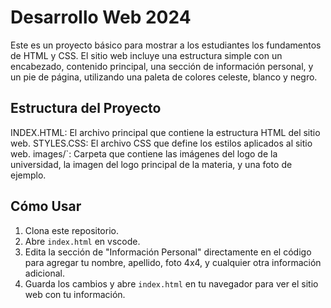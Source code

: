 # Desarrollo Web 2024

Este es un proyecto básico para mostrar a los estudiantes los fundamentos de HTML y CSS. El sitio web incluye una estructura simple con un encabezado, contenido principal, una sección de información personal, y un pie de página, utilizando una paleta de colores celeste, blanco y negro.

## Estructura del Proyecto


INDEX.HTML: El archivo principal que contiene la estructura HTML del sitio web.
STYLES.CSS: El archivo CSS que define los estilos aplicados al sitio web.
images/`: Carpeta que contiene las imágenes del logo de la universidad, la imagen del logo principal de la materia, y una foto de ejemplo.

## Cómo Usar

1. Clona este repositorio.
2. Abre `index.html` en vscode.
3. Edita la sección de "Información Personal" directamente en el código para agregar tu nombre, apellido, foto 4x4, y cualquier otra información adicional.
4. Guarda los cambios y abre `index.html` en tu navegador para ver el sitio web con tu información.


